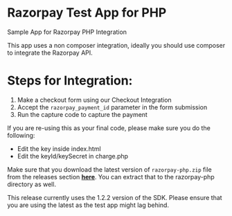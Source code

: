 # Razorpay Test App for PHP
Sample App for Razorpay PHP Integration

This app uses a non composer integration, ideally you should use composer to integrate the Razorpay API.

# Steps for Integration:

1. Make a checkout form using our Checkout Integration
2. Accept the `razorpay_payment_id` parameter in the form submission
3. Run the capture code to capture the payment

If you are re-using this as your final code, please make sure you do the following:

- Edit the key inside index.html
- Edit the keyId/keySecret in charge.php

Make sure that you download the latest version of `razorpay-php.zip` file from
the releases section **[here](https://github.com/razorpay/razorpay-php/releases)**.
You can extract that to the razorpay-php directory as well.

This release currently uses the 1.2.2 version of the SDK. Please ensure that you are
using the latest as the test app might lag behind.
